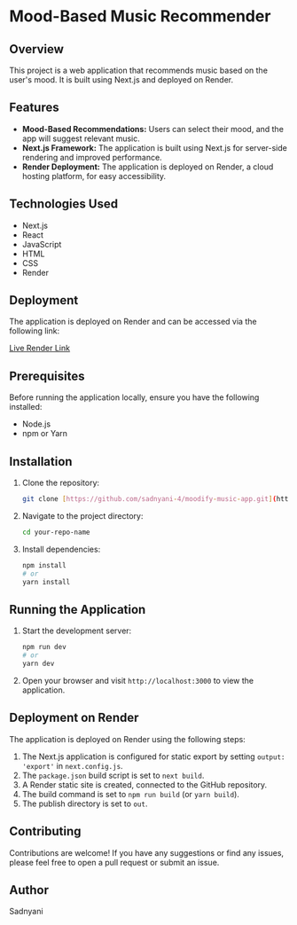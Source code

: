 # Mood-Based Music Recommender

## Overview

This project is a web application that recommends music based on the user's mood. It is built using Next.js and deployed on Render.

## Features

* **Mood-Based Recommendations:** Users can select their mood, and the app will suggest relevant music.
* **Next.js Framework:** The application is built using Next.js for server-side rendering and improved performance.
* **Render Deployment:** The application is deployed on Render, a cloud hosting platform, for easy accessibility.

## Technologies Used

* Next.js
* React
* JavaScript
* HTML
* CSS
* Render

## Deployment

The application is deployed on Render and can be accessed via the following link:

[Live Render Link](https://moodify-app-x011.onrender.com)

## Prerequisites

Before running the application locally, ensure you have the following installed:

* Node.js
* npm or Yarn

## Installation

1.  Clone the repository:

    ```bash
    git clone [https://github.com/sadnyani-4/moodify-music-app.git](https://github.com/sadnyani-4/moodify-music-app.git)
    ```

2.  Navigate to the project directory:

    ```bash
    cd your-repo-name
    ```

3.  Install dependencies:

    ```bash
    npm install
    # or
    yarn install
    ```

## Running the Application

1.  Start the development server:

    ```bash
    npm run dev
    # or
    yarn dev
    ```

2.  Open your browser and visit `http://localhost:3000` to view the application.

## Deployment on Render

The application is deployed on Render using the following steps:

1.  The Next.js application is configured for static export by setting `output: 'export'` in `next.config.js`.
2.  The `package.json` build script is set to `next build`.
3.  A Render static site is created, connected to the GitHub repository.
4.  The build command is set to `npm run build` (or `yarn build`).
5.  The publish directory is set to `out`.

## Contributing

Contributions are welcome! If you have any suggestions or find any issues, please feel free to open a pull request or submit an issue.

## Author

Sadnyani